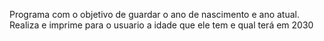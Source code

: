 Programa com o objetivo de guardar o ano de nascimento e ano atual. Realiza e imprime para o usuario a idade que ele tem e qual terá em 2030
